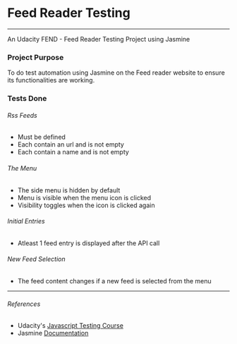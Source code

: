 # Feed Reader Testing
***
An Udacity FEND - Feed Reader Testing Project using Jasmine

### Project Purpose

To do test automation using Jasmine on the Feed reader website to ensure its functionalities are working.

### Tests Done 

###### Rss Feeds
* Must be defined
* Each contain an url and is not empty
* Each contain a name and is not empty

###### The Menu
* The side menu is hidden by default
* Menu is visible when the menu icon is clicked
* Visibility toggles when the icon is clicked again

###### Initial Entries
* Atleast 1 feed entry is displayed after the API call

###### New Feed Selection
* The feed content changes if a new feed is selected from the menu

***
###### References
* Udacity's [Javascript Testing Course](https://www.udacity.com/course/javascript-testing--ud549)
* Jasmine [Documentation](https://jasmine.github.io/)